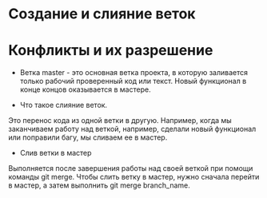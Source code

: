 # Создание и слияние веток

# Конфликты и их разрешение

* Ветка master - это основная ветка проекта, в которую заливается только рабочий проверенный код или текст. Новый функционал в конце концов оказывается в мастере. 

* Что такое слияние веток.

Это перенос кода из одной ветки в другую. Например, когда мы заканчиваем работу над веткой, например, сделали новый функционал или поправили багу, мы сливаем ее в мастер. 



* Слив ветки в мастер

Выполняется после завершения работы над своей веткой при помощи команды git merge. Чтобы слить ветку в мастер, нужно сначала перейти в мастер, а затем выполнить git merge branch_name.
